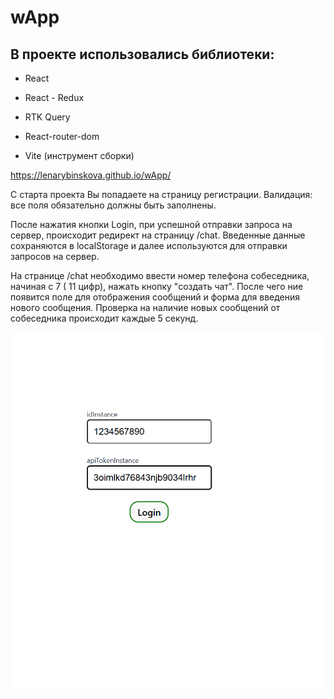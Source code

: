 # wApp 
## В проекте использовались библиотеки:
- React
- React - Redux
- RTK Query
- React-router-dom

- Vite (инструмент сборки)

https://lenarybinskova.github.io/wApp/

С старта проекта Вы попадаете на страницу регистрации.
Валидация: все поля обязательно должны быть заполнены.

После нажатия кнопки Login, при успешной отправки запроса на сервер, происходит редирект на страницу /chat.
Введенные данные сохраняются в localStorage и далее используются для отправки запросов на сервер.

На странице /chat необходимо ввести номер телефона собеседника, начиная с 7 ( 11 цифр), нажать кнопку "создать чат".
После чего ние появится поле для отображения сообщений и форма для введения нового сообщения.
Проверка на наличие новых сообщений от собеседника происходит каждые 5 секунд.

![Image alt](https://github.com/LenaRybinskova/wApp/blob/main/auth.bmp)









